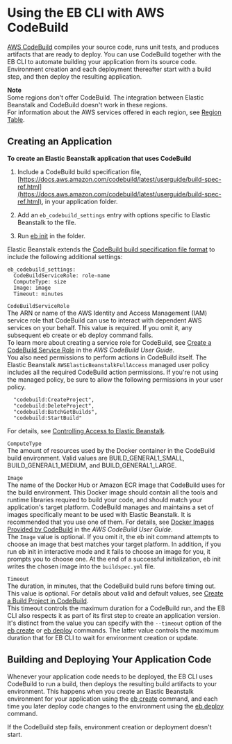 # Using the EB CLI with AWS CodeBuild<a name="eb-cli-codebuild"></a>

[AWS CodeBuild](https://docs.aws.amazon.com/codebuild/latest/userguide/) compiles your source code, runs unit tests, and produces artifacts that are ready to deploy\. You can use CodeBuild together with the EB CLI to automate building your application from its source code\. Environment creation and each deployment thereafter start with a build step, and then deploy the resulting application\.

**Note**  
Some regions don't offer CodeBuild\. The integration between Elastic Beanstalk and CodeBuild doesn't work in these regions\.  
For information about the AWS services offered in each region, see [Region Table](https://aws.amazon.com/about-aws/global-infrastructure/regional-product-services/)\.

## Creating an Application<a name="eb-cli-codebuild-using"></a>

**To create an Elastic Beanstalk application that uses CodeBuild**

1. Include a CodeBuild build specification file, [https://docs.aws.amazon.com/codebuild/latest/userguide/build-spec-ref.html](https://docs.aws.amazon.com/codebuild/latest/userguide/build-spec-ref.html), in your application folder\.

1. Add an `eb_codebuild_settings` entry with options specific to Elastic Beanstalk to the file\.

1. Run [eb init](eb3-init.md) in the folder\.

Elastic Beanstalk extends the [CodeBuild build specification file format](https://docs.aws.amazon.com/codebuild/latest/userguide/build-spec-ref.html) to include the following additional settings:

```
eb_codebuild_settings:
  CodeBuildServiceRole: role-name
  ComputeType: size
  Image: image
  Timeout: minutes
```

`CodeBuildServiceRole`  
The ARN or name of the AWS Identity and Access Management \(IAM\) service role that CodeBuild can use to interact with dependent AWS services on your behalf\. This value is required\. If you omit it, any subsequent eb create or eb deploy command fails\.  
To learn more about creating a service role for CodeBuild, see [Create a CodeBuild Service Role](https://docs.aws.amazon.com/codebuild/latest/userguide/setting-up.html#setting-up-service-role) in the *AWS CodeBuild User Guide*\.  
You also need permissions to perform actions in CodeBuild itself\. The Elastic Beanstalk `AWSElasticBeanstalkFullAccess` managed user policy includes all the required CodeBuild action permissions\. If you're not using the managed policy, be sure to allow the following permissions in your user policy\.  

```
  "codebuild:CreateProject",
  "codebuild:DeleteProject",
  "codebuild:BatchGetBuilds",
  "codebuild:StartBuild"
```
For details, see [Controlling Access to Elastic Beanstalk](AWSHowTo.iam.managed-policies.md)\.

`ComputeType`  
The amount of resources used by the Docker container in the CodeBuild build environment\. Valid values are BUILD\_GENERAL1\_SMALL, BUILD\_GENERAL1\_MEDIUM, and BUILD\_GENERAL1\_LARGE\.

`Image`  
The name of the Docker Hub or Amazon ECR image that CodeBuild uses for the build environment\. This Docker image should contain all the tools and runtime libraries required to build your code, and should match your application's target platform\. CodeBuild manages and maintains a set of images specifically meant to be used with Elastic Beanstalk\. It is recommended that you use one of them\. For details, see [Docker Images Provided by CodeBuild](https://docs.aws.amazon.com/codebuild/latest/userguide/build-env-ref-available.html) in the *AWS CodeBuild User Guide*\.  
The `Image` value is optional\. If you omit it, the eb init command attempts to choose an image that best matches your target platform\. In addition, if you run eb init in interactive mode and it fails to choose an image for you, it prompts you to choose one\. At the end of a successful initialization, eb init writes the chosen image into the `buildspec.yml` file\.

`Timeout`  
The duration, in minutes, that the CodeBuild build runs before timing out\. This value is optional\. For details about valid and default values, see [Create a Build Project in CodeBuild](https://docs.aws.amazon.com/codebuild/latest/userguide/create-project.html)\.  
This timeout controls the maximum duration for a CodeBuild run, and the EB CLI also respects it as part of its first step to create an application version\. It's distinct from the value you can specify with the `--timeout` option of the [eb create](eb3-create.md) or [eb deploy](eb3-deploy.md) commands\. The latter value controls the maximum duration that for EB CLI to wait for environment creation or update\.

## Building and Deploying Your Application Code<a name="eb-cli-codebuild-using"></a>

Whenever your application code needs to be deployed, the EB CLI uses CodeBuild to run a build, then deploys the resulting build artifacts to your environment\. This happens when you create an Elastic Beanstalk environment for your application using the [eb create](eb3-create.md) command, and each time you later deploy code changes to the environment using the [eb deploy](eb3-deploy.md) command\.

If the CodeBuild step fails, environment creation or deployment doesn't start\.